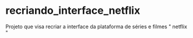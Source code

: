 # recriando_interface_netflix
Projeto que visa recriar a interface da plataforma de séries e filmes " netflix "
